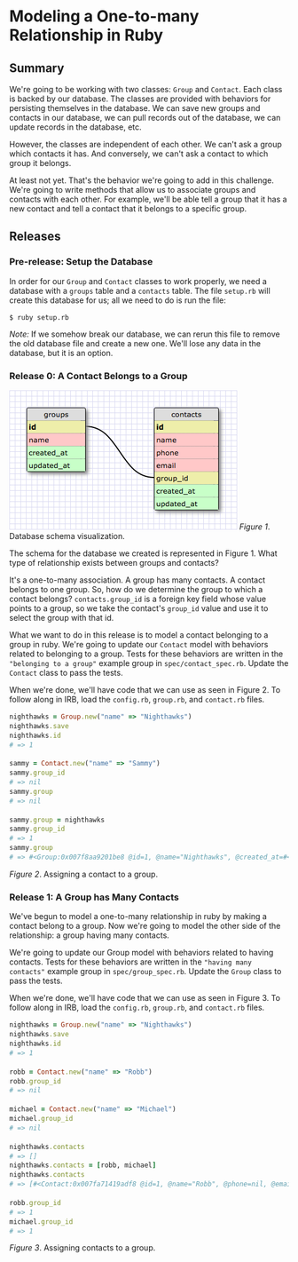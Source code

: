 # Modeling a One-to-many Relationship in Ruby

## Summary
We're going to be working with two classes:  `Group` and `Contact`.  Each class is backed by our database.  The classes are provided with behaviors for persisting themselves in the database.  We can save new groups and contacts in our database, we can pull records out of the database, we can update records in the database, etc.

However, the classes are independent of each other.  We can't ask a group which contacts it has.  And conversely, we can't ask a contact to which group it belongs.

At least not yet.  That's the behavior we're going to add in this challenge.  We're going to write methods that allow us to associate groups and contacts with each other.  For example, we'll be able tell a group that it has a new contact and tell a contact that it belongs to a specific group.


## Releases
### Pre-release: Setup the Database
In order for our `Group` and `Contact` classes to work properly, we need a database with a `groups` table and a `contacts` table.  The file `setup.rb` will create this database for us; all we need to do is run the file:

```
$ ruby setup.rb
```

*Note:* If we somehow break our database, we can rerun this file to remove the old database file and create a new one.  We'll lose any data in the database, but it is an option.


### Release 0: A Contact Belongs to a Group
![schema](readme-assets/schema.png)
*Figure 1*. Database schema visualization.

The schema for the database we created is represented in Figure 1.  What type of relationship exists between groups and contacts?

It's a one-to-many association.  A group has many contacts.  A contact belongs to one group.  So, how do we determine the group to which a contact belongs?  `contacts.group_id` is a foreign key field whose value points to a group, so we take the contact's `group_id` value and use it to select the group with that id.

What we want to do in this release is to model a contact belonging to a group in ruby.  We're going to update our `Contact` model with behaviors related to belonging to a group.  Tests for these behaviors are written in the `"belonging to a group"` example group in `spec/contact_spec.rb`.  Update the `Contact` class to pass the tests.

When we're done, we'll have code that we can use as seen in Figure 2. To follow along in IRB, load the `config.rb`, `group.rb`, and `contact.rb` files.

```ruby
nighthawks = Group.new("name" => "Nighthawks")
nighthawks.save
nighthawks.id
# => 1

sammy = Contact.new("name" => "Sammy")
sammy.group_id
# => nil
sammy.group
# => nil

sammy.group = nighthawks
sammy.group_id
# => 1
sammy.group
# => #<Group:0x007f8aa9201be8 @id=1, @name="Nighthawks", @created_at=#<DateTime: 2016-06-10T15:36:59+00:00 ((2457550j,56219s,0n),+0s,2299161j)>, @updated_at=#<DateTime: 2016-06-10T15:36:59+00:00 ((2457550j,56219s,0n),+0s,2299161j)>>
```
*Figure 2*.  Assigning a contact to a group.


### Release 1: A Group has Many Contacts
We've begun to model a one-to-many relationship in ruby by making a contact belong to a group.  Now we're going to model the other side of the relationship:  a group having many contacts.

We're going to update our Group model with behaviors related to having contacts. Tests for these behaviors are written in the `"having many contacts"` example group in `spec/group_spec.rb`. Update the `Group` class to pass the tests.

When we're done, we'll have code that we can use as seen in Figure 3. To follow along in IRB, load the `config.rb`, `group.rb`, and `contact.rb` files.

```ruby
nighthawks = Group.new("name" => "Nighthawks")
nighthawks.save
nighthawks.id
# => 1

robb = Contact.new("name" => "Robb")
robb.group_id
# => nil

michael = Contact.new("name" => "Michael")
michael.group_id
# => nil

nighthawks.contacts
# => []
nighthawks.contacts = [robb, michael]
nighthawks.contacts
# => [#<Contact:0x007fa71419adf8 @id=1, @name="Robb", @phone=nil, @email=nil, @group_id=1, @created_at=#<DateTime: 2016-06-13T17:16:07+00:00 ((2457553j,62167s,0n),+0s,2299161j)>, @updated_at=#<DateTime: 2016-06-13T17:16:07+00:00 ((2457553j,62167s,0n),+0s,2299161j)>>, #<Contact:0x007fa714199b38 @id=2, @name="Michael", @phone=nil, @email=nil, @group_id=1, @created_at=#<DateTime: 2016-06-13T17:16:07+00:00 ((2457553j,62167s,0n),+0s,2299161j)>, @updated_at=#<DateTime: 2016-06-13T17:16:07+00:00 ((2457553j,62167s,0n),+0s,2299161j)>>]

robb.group_id
# => 1
michael.group_id
# => 1
```
*Figure 3*.  Assigning contacts to a group.
